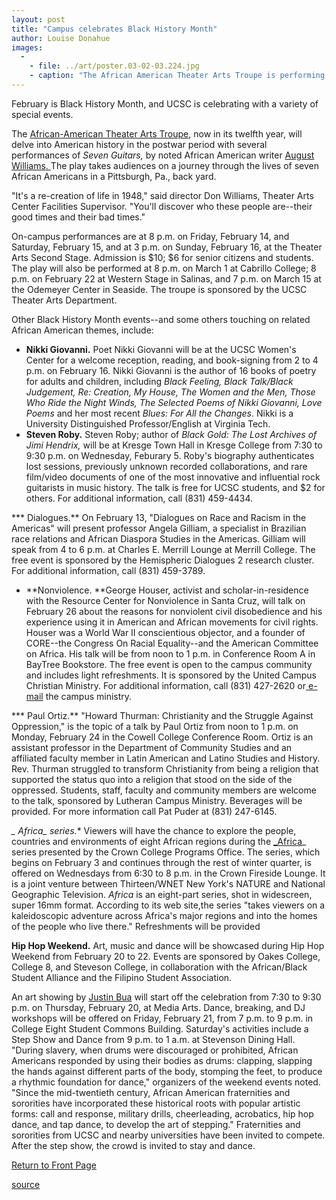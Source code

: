 ```yaml
---
layout: post
title: "Campus celebrates Black History Month"
author: Louise Donahue
images:
  -
    - file: ../art/poster.03-02-03.224.jpg
    - caption: "The African American Theater Arts Troupe is performing Seven Guitars, a play set in Pittsburgh, Pa., in 1948."
---
```


February is Black History Month, and UCSC is celebrating with a variety of special events.

The [African-American Theater Arts Troupe][1], now in its twelfth year, will delve into American history in the postwar period with several performances of _Seven Guitars,_ by noted African American writer [August Williams. ][2]The play takes audiences on a journey through the lives of seven African Americans in a Pittsburgh, Pa., back yard.   

"It's a re-creation of life in 1948," said director Don Williams, Theater Arts Center Facilities Supervisor. "You'll discover who these people are--their good times and their bad times."   

On-campus performances are at 8 p.m. on Friday, February 14, and Saturday, February 15, and at 3 p.m. on Sunday, February 16, at the Theater Arts Second Stage. Admission is $10; $6 for senior citizens and students. The play will also be performed at 8 p.m. on March 1 at Cabrillo College; 8 p.m. on February 22 at Western Stage in Salinas, and 7 p.m. on March 15 at the Odemeyer Center in Seaside. The troupe is sponsored by the UCSC Theater Arts Department.

Other Black History Month events--and some others touching on related African American themes, include:  

* **Nikki Giovanni.** Poet Nikki Giovanni will be at the UCSC Women's Center for a welcome reception, reading, and book-signing from 2 to 4 p.m. on February 16. Nikki Giovanni is the author of 16 books of poetry for adults and children, including _Black Feeling, Black Talk/Black Judgement, Re: Creation, My House, The Women and the Men, Those Who Ride the Night Winds, The Selected Poems of Nikki Giovanni, Love Poems_ and her most recent _Blues: For All the Changes_. Nikki is a University Distinguished Professor/English at Virginia Tech.
* **Steven Roby.** Steven Roby; author of _Black Gold: The Lost Archives of Jimi Hendrix,_ will be at Kresge Town Hall in Kresge College from 7:30 to 9:30 p.m. on Wednesday, Feburary 5. Roby's biography authenticates lost sessions, previously unknown recorded collaborations, and rare film/video documents of one of the most innovative and influential rock guitarists in music history. The talk is free for UCSC students, and $2 for others. For additional information, call (831) 459-4434.

*** Dialogues.** On February 13, "Dialogues on Race and Racism in the Americas" will present professor Angela Gilliam, a specialist in Brazilian race relations and African Diaspora Studies in the Americas. Gilliam will speak from 4 to 6 p.m. at Charles E. Merrill Lounge at Merrill College. The free event is sponsored by the Hemispheric Dialogues 2 research cluster. For additional information, call (831) 459-3789.
* **Nonviolence. **George Houser, activist and scholar-in-residence with the Resource Center for Nonviolence in Santa Cruz, will talk on February 26 about the reasons for nonviolent civil disobedience and his experience using it in American and African movements for civil rights. Houser was a World War II conscientious objector, and a founder of CORE--the Congress On Racial Equality--and the American Committee on Africa. His talk will be from noon to 1 p.m. in Conference Room A in BayTree Bookstore. The free event is open to the campus community and includes light refreshments. It is sponsored by the United Campus Christian Ministry. For additional information, call (831) 427-2620 or[ e-mail][3] the campus ministry.  

*** Paul Ortiz.** "Howard Thurman: Christianity and the Struggle Against Oppression," is the topic of a talk by Paul Ortiz from noon to 1 p.m. on Monday, February 24 in the Cowell College Conference Room. Ortiz is an assistant professor in the Department of Community Studies and an affiliated faculty member in Latin American and Latino Studies and History. Rev. Thurman struggled to transform Christianity from being a religion that supported the status quo into a religion that stood on the side of the oppressed. Students, staff, faculty and community members are welcome to the talk, sponsored by Lutheran Campus Ministry. Beverages will be provided. For more information call Pat Puder at (831) 247-6145.

**_* Africa_ series.** Viewers will have the chance to explore the people, countries and environments of eight African regions during the [_Africa][4]_ series presented by the Crown College Programs Office. The series, which begins on February 3 and continues through the rest of winter quarter, is offered on Wednesdays from 6:30 to 8 p.m. in the Crown Fireside Lounge. It is a joint venture between Thirteen/WNET New York's NATURE and National Geographic Television. _Africa_ is an eight-part series, shot in widescreen, super 16mm format. According to its web site,the series "takes viewers on a kaleidoscopic adventure across Africa's major regions and into the homes of the people who live there." Refreshments will be provided  
  
**Hip Hop Weekend.** Art, music and dance will be showcased during Hip Hop Weekend from February 20 to 22. Events are sponsored by Oakes College, College 8, and Steveson College, in collaboration with the African/Black Student Alliance and the Filipino Student Association.  

An art showing by [Justin Bua][5] will start off the celebration from 7:30 to 9:30 p.m. on Thursday, February 20, at Media Arts. Dance, breaking, and DJ workshops will be offered on Friday, February 21, from 7 p.m. to 9 p.m. in College Eight Student Commons Building. Saturday's activities include a Step Show and Dance from 9 p.m. to 1 a.m. at Stevenson Dining Hall. "During slavery, when drums were discouraged or prohibited, African Americans responded by using their bodies as drums: clapping, slapping the hands against different parts of the body, stomping the feet, to produce a rhythmic foundation for dance," organizers of the weekend events noted. "Since the mid-twentieth century, African American fraternities and sororities have incorporated these historical roots with popular artistic forms: call and response, military drills, cheerleading, acrobatics, hip hop dance, and tap dance, to develop the art of stepping." Fraternities and sororities from UCSC and nearby universities have been invited to compete. After the step show, the crowd is invited to stay and dance.


[Return to Front Page][6]

[1]: http://www.frazadelic.com/aatat03.htm
[2]: http://www.dartmouth.edu/~awilson/bio.html
[3]: mailto:uccm@ucsc.edu
[4]: http://www.pbs.org/wnet/africa/
[5]: http://www.justinbua.com
[6]: http://currents.ucsc.edu/

[source](http://www1.ucsc.edu/currents/02-03/02-03/black_history.html "Permalink to black_history")
